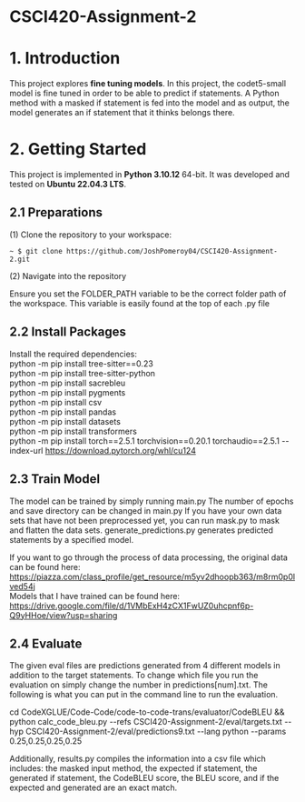 # CSCI420-Assignment-2

# **1. Introduction**  
This project explores **fine tuning models**. In this project, the codet5-small model is fine tuned in order to be able to predict if statements. A Python method with a masked if statement is fed into the model and as output, the model generates an if statement that it thinks belongs there.

# **2. Getting Started**  

This project is implemented in **Python 3.10.12** 64-bit. It was developed and tested on **Ubuntu 22.04.3 LTS**.  

## **2.1 Preparations**  

(1) Clone the repository to your workspace:  
```shell
~ $ git clone https://github.com/JoshPomeroy04/CSCI420-Assignment-2.git
```
(2) Navigate into the repository



Ensure you set the FOLDER_PATH variable to be the correct folder path of the workspace. This variable is easily found at the top of each .py file

## **2.2 Install Packages**

Install the required dependencies: \
python -m pip install tree-sitter==0.23 \
python -m pip install tree-sitter-python \
python -m pip install sacrebleu \
python -m pip install pygments \
python -m pip install csv \
python -m pip install pandas \
python -m pip install datasets \
python -m pip install transformers \
python -m pip install torch==2.5.1 torchvision==0.20.1 torchaudio==2.5.1 --index-url https://download.pytorch.org/whl/cu124

## **2.3 Train Model**

The model can be trained by simply running main.py The number of epochs and save directory can be changed in main.py
If you have your own data sets that have not been preprocessed yet, you can run mask.py to mask and flatten the data sets.
generate_predictions.py generates predicted statements by a specified model. 

If you want to go through the process of data processing, the original data can be found here: https://piazza.com/class_profile/get_resource/m5yv2dhoopb363/m8rm0p0lved54j \
Models that I have trained can be found here: https://drive.google.com/file/d/1VMbExH4zCX1FwUZ0uhcpnf6p-Q9yHHoe/view?usp=sharing 

## **2.4 Evaluate**

The given eval files are predictions generated from 4 different models in addition to the target statements. To change which file you run the evaluation on simply change the number in predictions[num].txt. The following is what you can put in the command line to run the evaluation.

cd CodeXGLUE/Code-Code/code-to-code-trans/evaluator/CodeBLEU && python calc_code_bleu.py --refs CSCI420-Assignment-2/eval/targets.txt --hyp CSCI420-Assignment-2/eval/predictions9.txt --lang python --params 0.25,0.25,0.25,0.25

Additionally, results.py compiles the information into a csv file which includes: the masked input method, the expected if statement, the generated if statement, the CodeBLEU score, the BLEU score, and if the expected and generated are an exact match.


